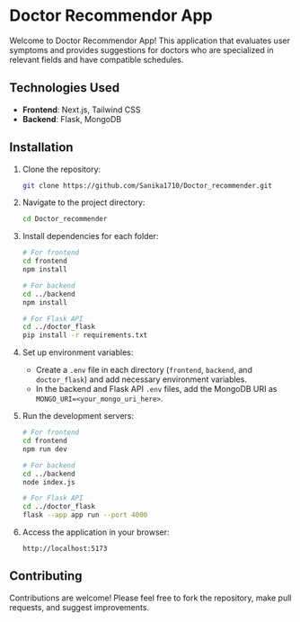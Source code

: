# Doctor Recommendor App

Welcome to Doctor Recommendor App! This application that evaluates user symptoms and provides suggestions for doctors who are specialized in relevant fields and have compatible schedules.

## Technologies Used

- **Frontend**: Next.js, Tailwind CSS
- **Backend**: Flask, MongoDB

## Installation

1. Clone the repository:

    ```bash
    git clone https://github.com/Sanika1710/Doctor_recommender.git
    ```

2. Navigate to the project directory:

    ```bash
    cd Doctor_recommender
    ```

3. Install dependencies for each folder:

    ```bash
    # For frontend
    cd frontend
    npm install

    # For backend
    cd ../backend
    npm install

    # For Flask API
    cd ../doctor_flask
    pip install -r requirements.txt
    ```

4. Set up environment variables:

    - Create a `.env` file in each directory (`frontend`, `backend`, and `doctor_flask`) and add necessary environment variables.
    - In the backend and Flask API `.env` files, add the MongoDB URI as `MONGO_URI=<your_mongo_uri_here>`.

5. Run the development servers:

    ```bash
    # For frontend
    cd frontend
    npm run dev

    # For backend
    cd ../backend
    node index.js

    # For Flask API
    cd ../doctor_flask
    flask --app app run --port 4000
    ```

6. Access the application in your browser:

    ```
    http://localhost:5173
    ```

## Contributing

Contributions are welcome! Please feel free to fork the repository, make pull requests, and suggest improvements.

